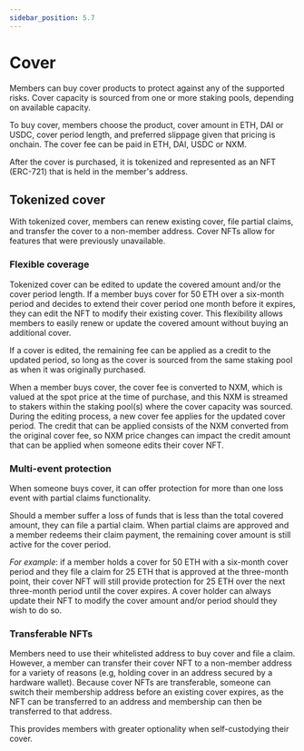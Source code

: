 ```yaml
---
sidebar_position: 5.7
---
```


# Cover

Members can buy cover products to protect against any of the supported risks. Cover capacity is sourced from one or more staking pools, depending on available capacity.

To buy cover, members choose the product, cover amount in ETH, DAI or USDC, cover period length, and preferred slippage given that pricing is onchain. The cover fee can be paid in ETH, DAI, USDC or NXM.

After the cover is purchased, it is tokenized and represented as an NFT (ERC-721) that is held in the member's address.

## Tokenized cover

With tokenized cover, members can renew existing cover, file partial claims, and transfer the cover to a non-member address. Cover NFTs allow for features that were previously unavailable.

### Flexible coverage

Tokenized cover can be edited to update the covered amount and/or the cover period length. If a member buys cover for 50 ETH over a six-month period and decides to extend their cover period one month before it expires, they can edit the NFT to modify their existing cover. This flexibility allows members to easily renew or update the covered amount without buying an additional cover.

If a cover is edited, the remaining fee can be applied as a credit to the updated period, so long as the cover is sourced from the same staking pool as when it was originally purchased.

When a member buys cover, the cover fee is converted to NXM, which is valued at the spot price at the time of purchase, and this NXM is streamed to stakers within the staking pool(s) where the cover capacity was sourced. During the editing process, a new cover fee applies for the updated cover period. The credit that can be applied consists of the NXM converted from the original cover fee, so NXM price changes can impact the credit amount that can be applied when someone edits their cover NFT.

### Multi-event protection

When someone buys cover, it can offer protection for more than one loss event with partial claims functionality.

Should a member suffer a loss of funds that is less than the total covered amount, they can file a partial claim. When partial claims are approved and a member redeems their claim payment, the remaining cover amount is still active for the cover period.

*For example*: if a member holds a cover for 50 ETH with a six-month cover period and they file a claim for 25 ETH that is approved at the three-month point, their cover NFT will still provide protection for 25 ETH over the next three-month period until the cover expires. A cover holder can always update their NFT to modify the cover amount and/or period should they wish to do so.

### Transferable NFTs

Members need to use their whitelisted address to buy cover and file a claim. However, a member can transfer their cover NFT to a non-member address for a variety of reasons (e.g, holding cover in an address secured by a hardware wallet). Because cover NFTs are transferable, someone can switch their membership address before an existing cover expires, as the NFT can be transferred to an address and membership can then be transferred to that address.

This provides members with greater optionality when self-custodying their cover.
